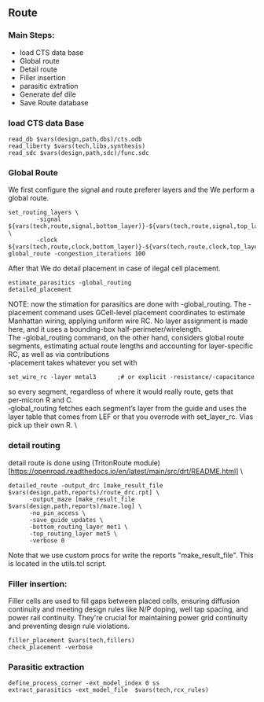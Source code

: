 ## Route

### Main Steps:
  * load CTS data base
  * Global route
  * Detail route
  * Filler insertion
  * parasitic extration
  * Generate def dile
  * Save Route database

### load CTS data Base
```
read_db $vars(design,path,dbs)/cts.odb
read_liberty $vars(tech,libs,synthesis)                                                                                                                                                                             
read_sdc $vars(design,path,sdc)/func.sdc
```
### Global Route
We first configure the signal and route preferer layers and the We perform a global route.

```
set_routing_layers \
        -signal ${vars(tech,route,signal,bottom_layer)}-${vars(tech,route,signal,top_layer)} \
        -clock  ${vars(tech,route,clock,bottom_layer)}-${vars(tech,route,clock,top_layer)}
global_route -congestion_iterations 100
```
After that We do detail placement in case of ilegal cell placement.
```
estimate_parasitics -global_routing
detailed_placement
```
NOTE: now the stimation for parasitics are done with -global_routing.
The -placement command uses GCell-level placement coordinates to estimate Manhattan wiring, applying uniform wire RC. No layer assignment is made here, and it uses a bounding-box half-perimeter/wirelength. \
The -global_routing command, on the other hand, considers global route segments, estimating actual route lengths and accounting for layer-specific RC, as well as via contributions \
‑placement takes whatever you set with
```
set_wire_rc -layer metal3      ;# or explicit -resistance/-capacitance
```
so every segment, regardless of where it would really route, gets that per‑micron R and C. \
‑global_routing fetches each segment’s layer from the guide and uses the layer table that comes from LEF or that you overrode with set_layer_rc. Vias pick up their own R. \

### detail routing
detail route is done using (TritonRoute module)[https://openroad.readthedocs.io/en/latest/main/src/drt/README.html] \

```
detailed_route -output_drc [make_result_file $vars(design,path,reports)/route_drc.rpt] \
      -output_maze [make_result_file $vars(design,path,reports)/maze.log] \
      -no_pin_access \
      -save_guide_updates \
      -bottom_routing_layer met1 \
      -top_routing_layer met5 \
      -verbose 0
```
Note that we use custom procs for write the reports "make_result_file". This is located in the utils.tcl script.

### Filler insertion:
Filler cells are used to fill gaps between placed cells, ensuring diffusion continuity and meeting design rules like N/P doping, well tap spacing, and power rail continuity. They're crucial for maintaining power grid continuity and preventing design rule violations.
```
filler_placement $vars(tech,fillers)
check_placement -verbose
```
### Parasitic extraction

```
define_process_corner -ext_model_index 0 ss
extract_parasitics -ext_model_file  $vars(tech,rcx_rules)
```
